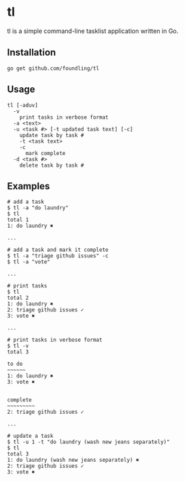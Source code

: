 # tl

tl is a simple command-line tasklist application written in Go.

## Installation

`go get github.com/foundling/tl`

## Usage

```
tl [-aduv]
  -v 
    print tasks in verbose format
  -a <text>
  -u <task #> [-t updated task text] [-c]
    update task by task #
    -t <task text>
    -c
      mark complete
  -d <task #>
    delete task by task #
```

## Examples

```
# add a task 
$ tl -a "do laundry"
$ tl 
total 1
1: do laundry ✖

...

# add a task and mark it complete 
$ tl -a "triage github issues" -c
$ tl -a "vote"

...

# print tasks
$ tl
total 2
1: do laundry ✖
2: triage github issues ✓
3: vote ✖

...

# print tasks in verbose format
$ tl -v
total 3

to do
~~~~~~
1: do laundry ✖
3: vote ✖


complete
~~~~~~~~~
2: triage github issues ✓

...

# update a task
$ tl -u 1 -t "do laundry (wash new jeans separately)"
$ tl
total 3
1: do laundry (wash new jeans separately) ✖
2: triage github issues ✓
3: vote ✖
```
